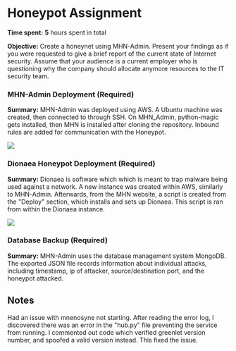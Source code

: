 # Honeypot Assignment

**Time spent:** **5** hours spent in total

**Objective:** Create a honeynet using MHN-Admin. Present your findings as if you were requested to give a brief report of the current state of Internet security. Assume that your audience is a current employer who is questioning why the company should allocate anymore resources to the IT security team.

### MHN-Admin Deployment (Required)

**Summary:** MHN-Admin was deployed using AWS. A Ubuntu machine was created, then connected to through SSH. On MHN_Admin, python-magic gets installed, then MHN is installed after cloning the repository. Inbound rules are added for communication with the Honeypot.

<img src="mhn-admin.gif">

### Dionaea Honeypot Deployment (Required)

**Summary:** Dionaea is software which which is meant to trap malware being used against a network. A new instance was created within AWS, similarly to MHN-Admin. Afterwards, from the MHN website, a script is created from the "Deploy" section, which installs and sets up Dionaea. This script is ran from within the Dionaea instance.

<img src="dionaea-honeypot.gif">

### Database Backup (Required) 

**Summary:** MHN-Admin uses the database management system MongoDB. The exported JSON file records information about individual attacks, including timestamp, ip of attacker, source/destination port, and the honeypot attacked.

## Notes

Had an issue with mnenosyne not starting. After reading the error log, I discovered there was an error in the "hub.py" file preventing the service from running. I commented out code which verified greenlet version number, and spoofed a valid version instead. This fixed the issue.

